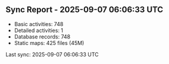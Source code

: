 ## Sync Report - 2025-09-07 06:06:33 UTC

- Basic activities: 748
- Detailed activities: 1
- Database records: 748
- Static maps: 425 files (45M)

Last sync: 2025-09-07 06:06:33 UTC
